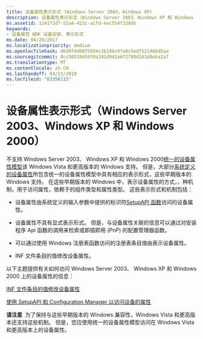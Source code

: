 ```yaml
---
title: 设备属性表示形式 (Windows Server 2003，Windows XP)
description: 设备属性表示形式（Windows Server 2003、Windows XP 和 Windows 2000）
ms.assetid: 124172d7-52a4-423c-a1fd-eec554f328d6
keywords:
- 设备属性 WDK 设备安装，表示形式
ms.date: 04/20/2017
ms.localizationpriority: medium
ms.openlocfilehash: d6d874d6075034c3b18bc0fa0c5edf521488d5aa
ms.sourcegitcommit: 0cc5051945559a242d941a6f2799d161d8eba2a7
ms.translationtype: MT
ms.contentlocale: zh-CN
ms.lasthandoff: 04/23/2019
ms.locfileid: "63356115"
---
```

# <a name="device-property-representations-windows-server-2003-windows-xp-and-windows-2000"></a>设备属性表示形式（Windows Server 2003、Windows XP 和 Windows 2000）


不支持 Windows Server 2003、 Windows XP 和 Windows 2000[统一的设备属性模型](unified-device-property-model--windows-vista-and-later-.md)该 Windows Vista 和更高版本的 Windows 支持。 但是，大部分[系统定义的设备属性](https://msdn.microsoft.com/library/windows/hardware/ff553413)所包含统一的设备属性模型中具有相应的表示形式，这些早期版本的 Windows 支持。 在这些早期版本的 Windows 中，表示设备属性的方式，，种机制，用于访问属性，依赖于的组件类型和属性类型。 这些表示形式和机制包括：

-   设备属性由系统定义的输入参数中提供的标识符[SetupAPI 函数](setupapi.md)访问的设备属性。

-   设备属性不具有显式表示形式。 但是，与设备属性关联的信息可以通过对安装程序 Api 函数的调用来检索或即插即用 (PnP) 的配置管理器函数。

-   可以通过使用 Windows 注册表函数访问的注册表条目值由表示设备属性。

-   INF 文件条目的值修改设备属性。

以下主题提供有关如何访问 Windows Server 2003、 Windows XP 和 Windows 2000 上的设备属性的信息：

[INF 文件条目的值修改设备属性](inf-file-entry-values-that-modify-device-properties.md)

[使用 SetupAPI 和 Configuration Manager 以访问设备的属性](using-setupapi-and-configuration-manager-to-access-device-properties.md)

**请注意**  为了保持与这些早期版本的 Windows 兼容性，Windows Vista 和更高版本还支持这些机制。 但是，您应使用统一的设备属性模型访问在 Windows Vista 和更高版本上的设备属性。

 

 

 





